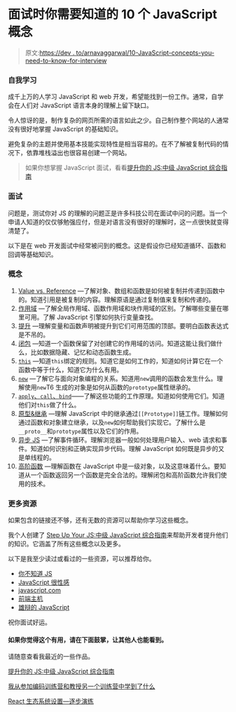 # 面试时你需要知道的 10 个 JavaScript 概念

> 原文:[https://dev . to/arnavaggarwal/10-JavaScript-concepts-you-need-to-know-for-interview](https://dev.to/arnavaggarwal/10-javascript-concepts-you-need-to-know-for-interviews)

### 自我学习

成千上万的人学习 JavaScript 和 web 开发，希望能找到一份工作。通常，自学会在人们对 JavaScript 语言本身的理解上留下缺口。

令人惊讶的是，制作复杂的网页所需的语言如此之少。自己制作整个网站的人通常没有很好地掌握 JavaScript 的基础知识。

避免复杂的主题并使用基本技能实现特性是相当容易的。在不了解被复制代码的情况下，依靠堆栈溢出也很容易创建一个网站。

> 如果你想掌握 JavaScript 面试，看看[提升你的 JS:中级 JavaScript 综合指南](https://www.educative.io/collection/5679346740101120/5707702298738688?authorName=Arnav%20Aggarwal)

### 面试

问题是，测试你对 JS 的理解的问题正是许多科技公司在面试中问的问题。当一个申请人知道的仅仅够勉强应付，但是对语言没有很好的理解时，这一点很快就变得清楚了。

以下是在 web 开发面试中经常被问到的概念。这是假设你已经知道循环、函数和回调等基础知识。

### 概念

1.  [Value vs. Reference](https://www.educative.io/collection/page/5679346740101120/5707702298738688/5685265389584384/) —了解对象、数组和函数是如何被复制并传递到函数中的。知道引用是被复制的内容。理解原语是通过复制值来复制和传递的。
2.  [作用域](https://scotch.io/tutorials/understanding-scope-in-javascript#toc-scope-in-javascript) —了解全局作用域、函数作用域和块作用域的区别。了解哪些变量在哪里可用。了解 JavaScript 引擎如何执行变量查找。
3.  [提升](http://javascriptissexy.com/javascript-variable-scope-and-hoisting-explained/) —理解变量和函数声明被提升到它们可用范围的顶部。要明白函数表达式是不吊的。
4.  [闭包](http://javascriptissexy.com/understand-javascript-closures-with-ease/) —知道一个函数保留了对创建它的作用域的访问。知道这能让我们做什么，比如数据隐藏、记忆和动态函数生成。
5.  [`this`](https://www.educative.io/collection/page/5679346740101120/5707702298738688/5676830073815040) —知道`this`绑定的规则。知道它是如何工作的，知道如何计算它在一个函数中等于什么，知道它为什么有用。
6.  [`new`](https://codeburst.io/javascripts-new-keyword-explained-as-simply-as-possible-fec0d87b2741) —了解它与面向对象编程的关系。知道用`new`调用的函数会发生什么。理解使用`new`T6 生成的对象是如何从函数的`prototype`属性继承的。
7.  [`apply`、`call`、`bind`](https://codeplanet.io/javascript-apply-vs-call-vs-bind/)——了解这些功能的工作原理。知道如何使用它们。知道他们对`this`做了什么。
8.  [原型&继承](https://codeburst.io/master-javascript-prototypes-inheritance-d0a9a5a75c4e) —理解 JavaScript 中的继承通过`[[Prototype]]`链工作。理解如何通过函数和对象建立继承，以及`new`如何帮助我们实现它。了解什么是`__proto__`和`prototype`属性以及它们的作用。
9.  [异步 JS](https://www.youtube.com/watch?v=8aGhZQkoFbQ&t=948s) —了解事件循环。理解浏览器一般如何处理用户输入、web 请求和事件。知道如何识别和正确实现异步代码。理解 JavaScript 如何既是异步的又是单线程的。
10.  [高阶函数](https://www.sitepoint.com/higher-order-functions-javascript/) —理解函数在 JavaScript 中是一级对象，以及这意味着什么。要知道从一个函数返回另一个函数是完全合法的。理解闭包和高阶函数允许我们使用的技术。

### 更多资源

如果包含的链接还不够，还有无数的资源可以帮助你学习这些概念。

我个人创建了 [Step Up Your JS:中级 JavaScript 综合指南](https://www.educative.io/collection/5679346740101120/5707702298738688?authorName=Arnav%20Aggarwal)来帮助开发者提升他们的知识。它涵盖了所有这些概念以及更多。

以下是我至少读过或看过的一些资源，可以推荐给你。

*   [你不知道 JS](https://github.com/getify/You-Dont-Know-JS)
*   [JavaScript 很性感](http://javascriptissexy.com/16-javascript-concepts-you-must-know-well/)
*   [javascript.com](https://www.javascript.com/resources)
*   [前端主机](https://frontendmasters.com/)
*   [雄辩的 JavaScript](http://eloquentjavascript.net/)

祝你面试好运。

#### 如果你觉得这个有用，请在下面鼓掌，让其他人也能看到。

请随意查看我最近的一些作品。

[提升你的 JS:中级 JavaScript 综合指南](https://www.educative.io/collection/5679346740101120/5707702298738688?authorName=Arnav%20Aggarwal)

[我从参加编码训练营和教授另一个训练营中学到了什么](https://codeburst.io/what-i-learned-from-attending-a-coding-bootcamp-and-teaching-another-one-65addec715fd)

[React 生态系统设置—逐步演练](https://codeburst.io/react-ecosystem-setup-step-by-step-walkthrough-721ff45a7fc1)